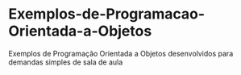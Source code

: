 # Exemplos-de-Programacao-Orientada-a-Objetos
 Exemplos de Programação Orientada a Objetos desenvolvidos para demandas simples de sala de aula
